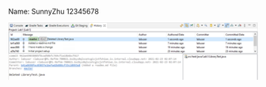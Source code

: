 Name: SunnyZhu
12345678

![alt text](https://github.com/xyZ0099/COMP3111_Lab1/blob/master/Screenshot_comp3111_lab1.png)